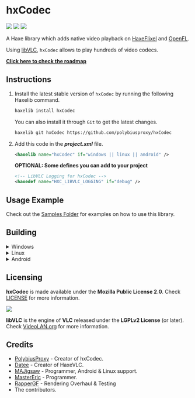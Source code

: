 # hxCodec

![](https://img.shields.io/github/repo-size/polybiusproxy/hxCodec) ![](https://badgen.net/github/open-issues/polybiusproxy/hxCodec) ![](https://badgen.net/badge/license/MPL2.0/green)

A Haxe library which adds native video playback on [HaxeFlixel](https://haxeflixel.com) and [OpenFL](https://www.openfl.org).

Using [libVLC](https://www.videolan.org/vlc/libvlc.html), `hxCodec` allows to play hundreds of video codecs.

**[Click here to check the roadmap](https://github.com/polybiusproxy/hxCodec/projects/1)**

## Instructions

1. Install the latest stable version of `hxCodec` by running the following Haxelib command.
    ```bash
    haxelib install hxCodec
    ```

    You can also install it through `Git` to get the latest changes.
    ```bash
    haxelib git hxCodec https://github.com/polybiusproxy/hxCodec
    ```

2. Add this code in the ***project.xml*** file.
    ```xml
    <haxelib name="hxCodec" if="windows || linux || android" />
    ```

    **OPTIONAL: Some defines you can add to your project**
    ```xml
    <!-- LibVLC Logging for hxCodec -->
    <haxedef name="HXC_LIBVLC_LOGGING" if="debug" />
    ```

## Usage Example

Check out the [Samples Folder](samples/) for examples on how to use this library.

## Building

<details>
    <summary>Windows</summary>
	
You don't need any special instructions in order to build for Windows.
Just run the `lime build windows` command and the library will be building with your application.
</details>

<details>
    <summary>Linux</summary>
	
In order to build a application with the library, you **have to install** `libvlc-dev` and `libvlccore-dev` from your distro's package manager.
```bash
sudo apt-get install libvlc-dev libvlccore-dev 
```
</details>

<details>
    <summary>Android</summary>
	
**Currently `hxCodec` can load videos only from internal / external storage (not from the application's storage).**
In order for hxCodec to work on Android, you will need a library called [extension-androidtools](https://github.com/MAJigsaw77/extension-androidtools).

To install it, enter the following in a terminal:
```bash
haxelib git extension-androidtools https://github.com/MAJigsaw77/extension-androidtools.git
```

Next, add this into ***Project.xml***
```xml
<haxelib name="extension-androidtools" if="android" />
```

You can choose whether you want to use after you import this in your code.

```haxe
import android.content.Context;
```

* From internal storage: `Context.getFilesDir()` or `Context.getCacheDir()`<br />
* From external storage: `Context.getExternalFilesDir()` or `Context.getExternalCacheDir()`.

You will also have to put the location manually in the paths and to copy that video to the respective path.
</details>

## Licensing

**hxCodec** is made available under the **Mozilla Public License 2.0**. Check [LICENSE](./LICENSE) for more information.

![](https://github.com/videolan/vlc/blob/master/share/icons/256x256/vlc.png)

**libVLC** is the engine of **VLC** released under the **LGPLv2 License** (or later). Check [VideoLAN.org](https://www.videolan.org/legal.html) for more information.

## Credits

- [PolybiusProxy](https://github.com/polybiusproxy) - Creator of hxCodec.
- [Datee](https://github.com/datee) - Creator of HaxeVLC.
- [MAJigsaw](https://github.com/MAJigsaw77) - Programmer, Android & Linux support.
- [MasterEric](https://github.com/MasterEric) - Programmer.
- [RapperGF](https://github.com/RapperGF) - Rendering Overhaul & Testing
- The contributors.
